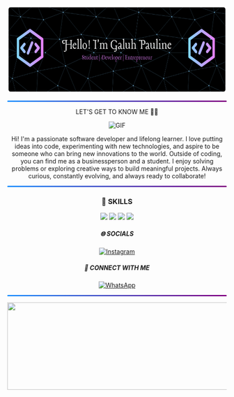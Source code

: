 <div align="center">

  <!-- Header Banner -->
  <img src="img/github-header-banner (7).png" width="600" height="200"/>

  <hr style="border: none; height: 3px; 
  background: linear-gradient(90deg, #1E90FF, purple); 
  border-radius: 50px;" />

  <!-- LET'S GET TO KNOW ME -->
  <span>LET'S GET TO KNOW ME 👋🏻</span>


  <!-- GIF -->
  ![GIF](https://media4.giphy.com/media/v1.Y2lkPTc5MGI3NjExYXVpZzhlbXE3amVnNzVwb2JkcnJ3anA0d2hlZDJ5cDliNWV6NmphMSZlcD12MV9pbnRlcm5hbF9naWZfYnlfaWQmY3Q9Zw/L1R1tvI9svkIWwpVYr/giphy.gif)


  <!-- About Me -->
  <p align="center">
    Hi! I'm a passionate software developer and lifelong learner. I love putting ideas into code, experimenting with new technologies, and aspire to be someone who can bring new innovations to the world. Outside of coding, you can find me as a businessperson and a student. I enjoy solving problems or exploring creative ways to build meaningful projects. Always curious, constantly evolving, and always ready to collaborate!
  </p>

  <hr style="border: none; height: 3px; 
  background: linear-gradient(90deg, #1E90FF, purple); 
  border-radius: 50px;" />

  <!-- Skills -->
  ### 🌟 SKILLS
  <p align="center">
    <img src="https://img.shields.io/badge/C%2B%2B-00599C?style=for-the-badge&logo=c%2B%2B&logoColor=white">
    <img src="https://img.shields.io/badge/HTML5-E34F26?style=for-the-badge&logo=html5&logoColor=white">
    <img src="https://img.shields.io/badge/PostgreSQL-green?style=for-the-badge">
    <img src="https://img.shields.io/badge/Adobe%20Illustrator-FF9A00?style=for-the-badge&logo=adobe%20illustrator&logoColor=white">
  </p>

  <!-- Socials -->
  ##### 🌐 SOCIALS
  [![Instagram](https://img.shields.io/badge/Instagram-E4405F?style=for-the-badge&logo=instagram&logoColor=white)](https://www.instagram.com/gpaulngrh/)

  ##### 🤝 CONNECT WITH ME
  [![WhatsApp](https://img.shields.io/badge/WhatsApp-25D366?style=for-the-badge&logo=WhatsApp&logoColor=white)](https://wa.me/6282320084121)

  <hr style="border: none; height: 3px; 
  background: linear-gradient(90deg, #1E90FF, purple); 
  border-radius: 50px;" />

  <!-- Footer GIF -->
  <img src="https://media.giphy.com/media/v1.Y2lkPWVjZjA1ZTQ3OG82eHhmcnB1aXV1M2g2YWZvOWp1eng3MHF5ODZicmpvbzl2Mmk3dyZlcD12MV9naWZzX3JlbGF0ZWQmY3Q9Zw/l3vR4yk0X20KimqJ2/giphy.gif" width="600" height="200"/>

</div>
